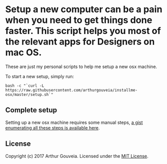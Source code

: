 # Setup a new computer can be a pain when you need to get things done faster. This script helps you most of the relevant apps for Designers on mac OS.

These are just my personal scripts to help me setup a new osx machine.

To start a new setup, simply run:

```shell
bash -c "`curl -L https://raw.githubusercontent.com/arthurgouveia/installme-osx/master/setup.sh`"
```

## Complete setup

Setting up a new osx machine requires some manual steps, [a gist enumerating all these steps is available here](https://gist.github.com/arthurgouveia/8b5f333e506b4f407db88722ca61fd23).

## License

Copyright (c) 2017 Arthur Gouveia. Licensed under the [MIT License](http://www.opensource.org/licenses/mit-license.php).

